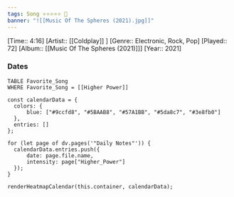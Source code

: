 ```yaml
---
tags: Song ⭐⭐⭐⭐⭐ 💛
banner: "![[Music Of The Spheres (2021).jpg]]"
---
```

[Time:: 4:16]
[Artist:: [[Coldplay]] ]
[Genre:: Electronic, Rock, Pop]
[Played:: 72]
[Album:: [[Music Of The Spheres (2021)]]]
[Year:: 2021]
### Dates
````dataview
TABLE Favorite_Song
WHERE Favorite_Song = [[Higher Power]]
````

  ```dataviewjs
const calendarData = { 
	colors: { 
		blue: ["#9ccfd8", "#5BAAB8", "#57A1BB", "#5da8c7", "#3e8fb0"] 
	}, 
	entries: [] 
}; 

for (let page of dv.pages('"Daily Notes"')) { 
	calendarData.entries.push({ 
		date: page.file.name, 
		intensity: page["Higher_Power"]
	}); 
} 

renderHeatmapCalendar(this.container, calendarData);
```
